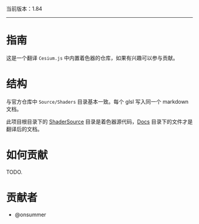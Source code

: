 当前版本：1.84

---

# 指南

这是一个翻译 `Cesium.js` 中内置着色器的仓库，如果有兴趣可以参与贡献。



# 结构

与官方仓库中 `Source/Shaders` 目录基本一致。每个 glsl 写入同一个 markdown 文档。

此项目根目录下的 [ShaderSource](./ShaderSource) 目录是着色器源代码，[Docs](./Docs) 目录下的文件才是翻译后的文档。



# 如何贡献

TODO.



# 贡献者

- @onsummer 

